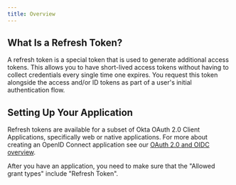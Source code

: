 ```yaml
---
title: Overview
---
```


## What Is a Refresh Token?

A refresh token is a special token that is used to generate additional access tokens. This allows you to have short-lived access tokens without having to collect credentials every single time one expires. You request this token alongside the access and/or ID tokens as part of a user's initial authentication flow.

## Setting Up Your Application

Refresh tokens are available for a subset of Okta OAuth 2.0 Client Applications, specifically web or native applications. For more about creating an OpenID Connect application see our [OAuth 2.0 and OIDC overview](/docs/concepts/auth-overview/#recommended-flow-by-application-type).

After you have an application, you need to make sure that the "Allowed grant types" include "Refresh Token".

<NextSectionLink/>
